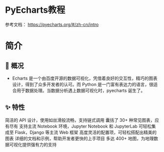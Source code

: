 # PyEcharts教程

参考文档：
https://pyecharts.org/#/zh-cn/intro

#  简介
## 📣 概况
- Echarts 是一个由百度开源的数据可视化，凭借着良好的交互性，精巧的图表设计，得到了众多开发者的认可。而 Python 是一门富有表达力的语言，很适合用于数据处理。当数据分析遇上数据可视化时，pyecharts 诞生了。

## ✨ 特性
简洁的 API 设计，使用如丝滑般流畅，支持链式调用
囊括了 30+ 种常见图表，应有尽有
支持主流 Notebook 环境，Jupyter Notebook 和 JupyterLab
可轻松集成至 Flask，Django 等主流 Web 框架
高度灵活的配置项，可轻松搭配出精美的图表
详细的文档和示例，帮助开发者更快的上手项目
多达 400+ 地图，为地理数据可视化提供强有力的支持